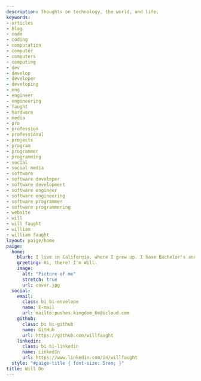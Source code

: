 ```yaml
---
description: Thoughts on technology, the world, and life.
keywords:
- articles
- blog
- code
- coding
- computation
- computer
- computers
- computing
- dev
- develop
- developer
- developing
- eng
- engineer
- engineering
- faught
- hardware
- media
- pro
- profession
- professional
- projects
- program
- programmer
- programming
- social
- social media
- software
- software developer
- software development
- software engineer
- software engineering
- software programmer
- software programmering
- website
- will
- will faught
- william
- william faught
layout: paige/home
paige:
  home:
    blurb: I live in California, where I grew up. I have Bachelor's and Master's degrees in Computer Science from California Polytechnic State University, California. I'm a software engineer professionally. I put my thoughts here sometimes.
    greeting: Hi, there! I'm Will.
    image:
      alt: "Picture of me"
      stretch: true
      url: cover.jpg
  social:
    email:
      class: bi bi-envelope
      name: E-mail
      url: mailto:pushes.kingdom_0e@icloud.com
    github:
      class: bi bi-github
      name: GitHub
      url: https://github.com/willfaught
    linkedin:
      class: bi bi-linkedin
      name: LinkedIn
      url: https://www.linkedin.com/in/willfaught
  style: "#paige-title { font-size: 5rem; }"
title: Will Do
---
```

